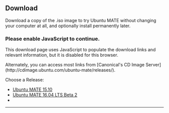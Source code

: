 <!--
.. title: Download Ubuntu MATE
.. slug: download
.. date: 2016-04-04 10:00:00 UTC
.. tags: Ubuntu,MATE,download
.. link:
.. description: Download Ubuntu MATE
.. type: text
.. author: Luke Horwell
-->

## Download
Download a copy of the .iso image to try Ubuntu MATE without changing your
computer at all, and optionally install permanently later.

<noscript>
  <div class="alert alert-danger">
    <h3>Please enable JavaScript to continue.</h3>
    <p>This download page uses JavaScript to populate the download links
    and relevant information, but it is disabled for this browser.</p>
    <p>Alternately, you can access most links from
    [Canonical's CD Image Server](http://cdimage.ubuntu.com/ubuntu-mate/releases/).</p>
  </div>
</noscript>

<div id="release-list">
  <p>Choose a Release:</p>
  <ul id="release" class="nav nav-pills" role="tablist">
    <li id="wily" role="presentation"><a href="#wily" aria-controls="home" role="tab" data-toggle="tab">Ubuntu MATE 15.10</a></li>
    <li id="xenial" role="presentation"><a href="#xenial" aria-controls="profile" role="tab" data-toggle="tab">Ubuntu MATE 16.04 LTS Beta 2</a></li>
    <li id="version-C" role="presentation"><a style="display:none" aria-controls="home" role="tab" data-toggle="tab">version-C-FRIENDLY-NAME</a></li>
  </ul>
  <hr>
</div>

<div id="arch-list" hidden>
  <p>Choose your architecture:</p>
  <ul id="arch" class="nav nav-pills" role="tablist">
    <li id="i386" role="presentation"><a href="#i386" role="tab" data-toggle="tab">32-bit PC/Mac</a></li>
    <li id="amd64" role="presentation"><a href="#amd64" role="tab" data-toggle="tab">64-bit PC/Mac</a></li>
    <li id="powerpc" role="presentation"><a href="#powerpc" role="tab" data-toggle="tab">PowerPC/Mac</a></li>
    <li id="armhf" role="presentation"><a href="#armhf" role="tab" data-toggle="tab">Raspberry Pi</a></li>
    <li id="arch-help-tab" role="presentation" style="display:none;"><a href="#arch-help" role="tab" data-toggle="tab"><span class="fa fa-question-circle"></span> Which one?</a></li>
  </ul>

  <div id="arch-help">
    <br>
    <div class="col-md-3">
      <div class="well">
        <h4>32-bit PC/Mac (i386)</h4>
        Ideal for computers with:
        <ul>
          <li>Less than 2 GB of RAM.</li>
          <li>Intel and AMD processors.</li>
          <li>Ageing PCs with low-RAM resources.</li>
          <li>Older Intel-based Apple Macintosh systems.</li>
        </ul>
        <a href=""></a>
      </div>
    </div>
    <div class="col-md-3">
      <div class="well">
        <h4>64-bit PC/Mac (amd64)</h4>
        Ideal for computers with:
        <ul>
          <li>More than 3 GB of RAM.</li>
          <li>64-bit capable Intel and AMD processors</li>
          <li>UEFI PCs booting in CSM mode.</li>
          <li>Modern Intel-based Apple Macs</li>
        </ul>
      </div>
    </div>
    <div class="col-md-3">
      <div class="well">
        <h4>PowerPC / Mac</h4>
        Designed for old generation PowerPC-based hardware, like:
        <ul>
          <li>Apple Macintosh G3, G4 and G5</li>
          <li>iBooks and PowerBooks</li>
          <li>IBM OpenPower 7xx Machines</li>
        </ul>
      </div>
    </div>
    <div class="col-md-3">
      <div class="well">
        <h4>Raspberry Pi (armhf)</h4>
        Works on models that have the aarch32 (ARMv7) architecture.
        <ul>
          <li>Raspberry Pi 2</li>
          <li>Raspberry Pi 3</li>
        </ul>
      </div>
    </div>
  </div>
  <hr>
</div>

<div id="download-links" class="row" hidden>

  <div id="release-notes" class="row">
    <div class="col-xs-3">
      <div class="text-center">
        <br>
        <img src="/favicon-144.png" alt="Ubuntu MATE">
      </div>
    </div>
    <div class="col-xs-9">
      <h3>Release Notes</h3>
      <p>See what's new and any other important information for this release.</p>
      <div id="LTS" class="alert alert-success LTS-CODENAMES">
        <p>
          <b>This release has Long Term Support (LTS)</b><br>
          Recommended if you desire a stable system. Support ends on <b>LTS_END_DATE</b>.
        </p>
      </div>
      <p><a class="rpi" href="/raspberry-pi/"><img src="/images/logos/raspberry-pi.png" width="16px" height="16px"> Learn More</a></p>
      <p><a class="rpi" href="/raspberry-pi-change-log/"><img src="/images/logos/raspberry-pi.png" width="16px" height="16px"> What's New?</a></p>
      <p><a class="wily" href="/blog/ubuntu-mate-wily-final-release/"><span class="fa fa-file"></span> Release Announcement</a></p>
      <p><a class="xenial" href="https://ubuntu-mate.org/blog/ubuntu-mate-xenial-beta2/"><span class="fa fa-file"></span> Release Announcement</a></p>
      <p><a class="version-C" href="version-C-RELEASE-URL"><span class="fa fa-file"></span> Release Announcement</a></p>
      <div id="wily-WARNING" hidden>
        <h3><b><span class="fa fa-warning"></span> wily-WARNING-HEADER</b></h3>
        <p>wily-WARNING-TEXT</p>
      </div>
      <div id="xenial-WARNING" hidden>
        <h3><b><span class="fa fa-warning"></span> xenial-WARNING-HEADER</b></h3>
        <p>xenial-WARNING-TEXT</p>
      </div>
      <div id="version-C-WARNING" hidden>
        <h3><b><span class="fa fa-warning"></span> version-C-WARNING-HEADER</b></h3>
        <p>version-C-WARNING-TEXT</p>
      </div>
    </div>
  </div>
  <hr>

  <div id="bittorrent" class="row">
    <div class="col-xs-3">
      <div class="text-center">
        <br>
        <img src="../assets/img/misc/torrent.png" alt="BitTorrent">
      </div>
    </div>
    <div class="col-xs-9">
      <h3>Via Torrent</h3>
      <p>If you can spare the bytes, a torrent is the recommended method to download Ubuntu MATE.</p>
      <p>
        <a class="wily-i386" href="http://cdimage.ubuntu.com/ubuntu-mate/releases/15.10/release/ubuntu-mate-15.10-desktop-i386.iso.torrent"><span class="fa fa-download"></span> ubuntu-mate-15.10-desktop-i386.iso.torrent</a>
        <a class="wily-amd64" href="http://cdimage.ubuntu.com/ubuntu-mate/releases/15.10/release/ubuntu-mate-15.10-desktop-amd64.iso.torrent"><span class="fa fa-download"></span> ubuntu-mate-15.10-desktop-amd64.iso.torrent</a>
        <a class="wily-powerpc" href="http://cdimage.ubuntu.com/ubuntu-mate/releases/15.10/release/ubuntu-mate-15.10-desktop-powerpc.iso.torrent"><span class="fa fa-download"></span> ubuntu-mate-15.10-desktop-powerpc.iso.torrent</a>
        <a class="wily-armhf" href="https://ubuntu-mate.org/raspberry-pi/ubuntu-mate-15.10.3-desktop-armhf-raspberry-pi-2.img.xz.torrent"><span class="fa fa-download"></span> ubuntu-mate-15.10.3-desktop-armhf-raspberry-pi-2.img.xz.torrent</a>
        <a class="xenial-i386" href="http://cdimage.ubuntu.com/ubuntu-mate/releases/16.04/beta-2/ubuntu-mate-16.04-beta2-desktop-i386.iso.torrent"><span class="fa fa-download"></span> ubuntu-mate-16.04-beta2-desktop-i386.iso.torrent</a>
        <a class="xenial-amd64" href="http://cdimage.ubuntu.com/ubuntu-mate/releases/16.04/beta-2/ubuntu-mate-16.04-beta2-desktop-amd64.iso.torrent"><span class="fa fa-download"></span> ubuntu-mate-16.04-beta2-desktop-amd64.iso.torrent</a>
        <a class="xenial-powerpc" href="http://cdimage.ubuntu.com/ubuntu-mate/releases/16.04/beta-2/ubuntu-mate-16.04-beta2-desktop-powerpc.iso.torrent"><span class="fa fa-download"></span> ubuntu-mate-16.04-beta2-desktop-powerpc.iso.torrent</a>
        <a class="xenial-armhf" href="https://ubuntu-mate.org/raspberry-pi/ubuntu-mate-16.04-beta2-desktop-armhf-raspberry-pi.img.xz.torrent"><span class="fa fa-download"></span> ubuntu-mate-16.04-beta2-desktop-armhf-raspberry-pi.img.xz.torrent</a>
        <a class="version-C-i386" href="version-C-TORRENT-URL-i386"><span class="fa fa-download"></span> version-C-TORRENT-NAME-i386</a>
        <a class="version-C-amd64" href="version-C-TORRENT-URL-amd64"><span class="fa fa-download"></span> version-C-TORRENT-NAME-amd64</a>
        <a class="version-C-powerpc" href="version-C-TORRENT-URL-powerpc"><span class="fa fa-download"></span> version-C-TORRENT-NAME-powerpc</a>
        <a class="version-C-armhf" href="version-C-TORRENT-URL-armhf"><span class="fa fa-download"></span> version-C-TORRENT-NAME-armhf</a>
      </p>
      <p>
        <a class="wily-i386" href="magnet:?xt=urn:btih:78eca987c4fa1941c84895740565a8d99ce85e92&dn=ubuntu-mate-15.10-desktop-i386.iso"><span class="fa fa-magnet"> Magnet Link</span></a>
        <a class="wily-amd64" href="magnet:?xt=urn:btih:cd45dbf7e17267362dab3adc76320038abc710b9&dn=ubuntu-mate-15.10-desktop-amd64.iso"><span class="fa fa-magnet"> Magnet Link</span></a>
        <a class="wily-powerpc" href="magnet:?xt=urn:btih:4dba4714d94f7818d9a5d7bca84a754ce11eb53e&dn=ubuntu-mate-15.10-desktop-powerpc.iso"><span class="fa fa-magnet"> Magnet Link</span></a>
        <a class="wily-armhf" href="404"><span class="fa fa-magnet"> Magnet Link</span></a>
        <a class="xenial-i386" href="magnet:?xt=urn:btih:0dcf40a0bb69496f0b5cc34f82b3dd5f050fbaa6&dn=ubuntu-mate-16.04-beta2-desktop-i386.iso"><span class="fa fa-magnet"> Magnet Link</span></a>
        <a class="xenial-amd64" href="magnet:?xt=urn:btih:9f37c7735948a466cbe14470d41cb8ddc6b304e6&dn=ubuntu-mate-16.04-beta2-desktop-amd64.iso"><span class="fa fa-magnet"> Magnet Link</span></a>
        <a class="xenial-powerpc" href="magnet:?xt=urn:btih:8780b3cbda2ebfa80fe099672aaaea83944bf46e&dn=ubuntu-mate-16.04-beta2-desktop-powerpc.iso"><span class="fa fa-magnet"> Magnet Link</span></a>
        <a class="xenial-armhf" href="404"><span class="fa fa-magnet"> Magnet Link</span></a>
        <a class="version-C-i386" href="version-C-MAGNET-URI-i386"><span class="fa fa-magnet"> Magnet Link</span></a>
        <a class="version-C-amd64" href="version-C-MAGNET-URI-amd64"><span class="fa fa-magnet"> Magnet Link</span></a>
        <a class="version-C-powerpc" href="version-C-MAGNET-URI-powerpc"><span class="fa fa-magnet"> Magnet Link</span></a>
        <a class="version-C-armhf" href="version-C-MAGNET-URI-armhf"><span class="fa fa-magnet"> Magnet Link</span></a>
      </p>
    </div>
  </div>
  <hr>

  <div id="direct-download" class="row">
    <div class="col-xs-3">
      <div class="text-center">
        <br>
        <img src="../assets/img/misc/iso-dvd-cd-disc.png" alt="Direct Download">
      </div>
    </div>
    <div class="col-xs-9">
      <h3>Via Direct Download</h3>
      <p>If preferred, you can also download the images over HTTP.</p>
      <p>
        <a class="wily-i386" href="http://cdimage.ubuntu.com/ubuntu-mate/releases/15.10/release/ubuntu-mate-15.10-desktop-i386.iso"><span class="fa fa-download"></span> ubuntu-mate-15.10-desktop-i386.iso</a>
        <a class="xenial-i386" href="http://cdimage.ubuntu.com/ubuntu-mate/releases/16.04/beta-2/ubuntu-mate-16.04-beta2-desktop-i386.iso"><span class="fa fa-download"></span> ubuntu-mate-16.04-beta2-desktop-i386.iso</a>
        <a class="version-C-i386" href="version-C-DIRECT-URL-i386"><span class="fa fa-download"></span> version-C-DIRECT-NAME-i386</a>

        <a class="wily-amd64" href="http://cdimage.ubuntu.com/ubuntu-mate/releases/15.10/release/ubuntu-mate-15.10-desktop-amd64.iso"><span class="fa fa-download"></span> ubuntu-mate-15.10-desktop-amd64.iso</a>
        <a class="xenial-amd64" href="http://cdimage.ubuntu.com/ubuntu-mate/releases/16.04/beta-2/ubuntu-mate-16.04-beta2-desktop-amd64.iso"><span class="fa fa-download"></span> ubuntu-mate-16.04-beta2-desktop-amd64.iso</a>
        <a class="version-C-amd64" href="version-C-DIRECT-URL-amd64"><span class="fa fa-download"></span> version-C-DIRECT-NAME-amd64</a>

        <a class="wily-powerpc" href="http://cdimage.ubuntu.com/ubuntu-mate/releases/15.10/release/ubuntu-mate-15.10-desktop-powerpc.iso"><span class="fa fa-download"></span> ubuntu-mate-15.10-desktop-powerpc.iso</a>
        <a class="xenial-powerpc" href="http://cdimage.ubuntu.com/ubuntu-mate/releases/16.04/beta-2/ubuntu-mate-16.04-beta2-desktop-powerpc.iso"><span class="fa fa-download"></span> ubuntu-mate-16.04-beta2-desktop-powerpc.iso</a>
        <a class="version-C-powerpc" href="version-C-DIRECT-URL-powerpc"><span class="fa fa-download"></span> version-C-DIRECT-NAME-powerpc</a>

        <img class="rpi" src="../images/flags/European-Union-Flag-16.png" width="16px" height="16px"/>
        <a class="wily-armhf" href="https://ubuntu-mate.r.worldssl.net/raspberry-pi/ubuntu-mate-15.10.3-desktop-armhf-raspberry-pi-2.img.xz"> <b>European CDN</b> - ubuntu-mate-15.10.3-desktop-armhf-raspberry-pi-2.img.xz</a>
        <a class="xenial-armhf" href="https://ubuntu-mate.r.worldssl.net/raspberry-pi/ubuntu-mate-16.04-beta2-desktop-armhf-raspberry-pi.img.xz"> <b>European CDN</b> - ubuntu-mate-16.04-beta2-desktop-armhf-raspberry-pi.img.xz</a>
        <a class="version-C-armhf" href="version-C-DIRECT-URL-armhf-eu"> version-C-DIRECT-NAME-armhf-eu</a>
        <br class="rpi">

        <img class="rpi" src="../images/flags/Canada-Flag-16.png" width="16px" height="16px"/>
        <a class="wily-armhf" href="http://can.ubuntu-mate.net/raspberry-pi/ubuntu-mate-15.10.3-desktop-armhf-raspberry-pi-2.img.xz"> <b>Canadian mirror</b> - ubuntu-mate-15.10.3-desktop-armhf-raspberry-pi-2.img.xz</a>
        <a class="xenial-armhf" href="http://can.ubuntu-mate.net/raspberry-pi/ubuntu-mate-16.04-beta2-desktop-armhf-raspberry-pi.img.xz"> <b>Canadian mirror</b> - ubuntu-mate-16.04-beta2-desktop-armhf-raspberry-pi.img.xz</a>
        <a class="version-C-armhf" href="version-C-DIRECT-URL-armhf-ca"> version-C-DIRECT-NAME-armhf-ca</a>
        <br class="rpi">

        <img class="rpi" src="../images/flags/France-Flag-16.png" width="16px" height="16px"/>
        <a class="wily-armhf" href="http://fra.ubuntu-mate.net/raspberry-pi/ubuntu-mate-15.10.3-desktop-armhf-raspberry-pi-2.img.xz"> <b>French mirror</b> - ubuntu-mate-15.10.3-desktop-armhf-raspberry-pi-2.img.xz</a>
        <a class="xenial-armhf" href="http://fra.ubuntu-mate.net/raspberry-pi/ubuntu-mate-16.04-beta2-desktop-armhf-raspberry-pi.img.xz"> <b>French mirror</b> - ubuntu-mate-16.04-beta2-desktop-armhf-raspberry-pi.img.xz</a>
        <a class="version-C-armhf" href="version-C-DIRECT-URL-armhf-fr"> version-C-DIRECT-NAME-armhf-fr</a>
      </p>
      <p>
        <b>SHA256 Checksum:</b>
        <code class="wily-i386">6a5f118dff0539779693a9d0560a503e3e90a7352099a86bf84afcca3c342f95</code>
        <code class="wily-amd64">caf12e840f33eae535332b98d4491ce3f36e2c32cb4196a2e08209f39d626dec</code>
        <code class="wily-powerpc">56fa37086e950a3055e638fdef2fb58de78b45c917bc7adb7e577c602e324463</code>
        <code class="wily-armhf">49ac8dfb73c203fe698a1a3c139b5cbec023c0d567253998e942d1fa236bbb94</code>
        <code class="xenial-i386">8bce1ac40b5d9482b629302234f52ec6e43e2dbc42b1dfa9c6c5f7e23836a8ef</code>
        <code class="xenial-amd64">cd5bd41953d2545efc62ffe52d764070a6d390e4826e60fbe30a8a7e92d52c01</code>
        <code class="xenial-powerpc">958f4dd0b67c87e736747f45188517f20872856487d4e32bcd164e982476df1e</code>
        <code class="xenial-armhf">b803095818c24cd2d81c59f31e27e83d58147dec6ac5169a590f39e3c664855d</code>
        <code class="version-C-i386">version-C-SHA256-i386</code>
        <code class="version-C-amd64">version-C-SHA256-amd64</code>
        <code class="version-C-powerpc">version-C-SHA256-powerpc</code>
        <code class="version-C-armhf">version-C-SHA256-armhf</code>
      </p>
      <p>
        <b>Download Size:</b>
        <span class="wily-i386">1.2 GB</span>
        <span class="wily-amd64">1.2 GB</span>
        <span class="wily-powerpc">1.2 GB</span>
        <span class="wily-armhf">994 MB</span>
        <span class="xenial-i386">1.7 GB</span>
        <span class="xenial-amd64">1.7 GB</span>
        <span class="xenial-powerpc">1.7 GB</span>
        <span class="xenial-armhf">1.1 GB</span>
        <span class="version-C-i386">version-C-SIZE-i386</span>
        <span class="version-C-amd64">version-C-SIZE-amd64</span>
        <span class="version-C-powerpc">version-C-SIZE-powerpc</span>
        <span class="version-C-armhf">version-C-SIZE-armhf</span>
      </p>
      <p><a href="../how-to-verify-downloads"><span class="fa fa-question-circle"></span> How to verify downloads</a></p>

      <div class="rpi">
        <span class="fa fa-heart"></span>
        Many thanks to First Colo for contributing the hosting and bandwidth for the Ubuntu MATE downloads
        for the Raspberry Pi images.
      </div>
    </div>
  </div>
  <hr>

  <div id="download-tips" class="row">
    <div class="col-xs-3">
      <div class="text-center">
        <br>
        <img src="../assets/img/misc/download-tips.png" alt="Download Tip">
      </div>
    </div>
    <div class="col-xs-9">
      <h3>Download Tip</h3>
      <p>
        If everyone who downloaded Ubuntu MATE donated $2.50 it would fund the full-time development
        of Ubuntu MATE and MATE Desktop. Please give us a tip and help both projects flourish!
      </p>

      <div class="row">
        <div class="wily-i386 col-xs-3"><form name="single" class="form-horizontal" action="https://www.paypal.com/cgi-bin/webscr" method="post">
<fieldset><button type="submit" class="btn btn-primary">Tip us <b>$2.50</b></button></fieldset>
<input type="hidden" name="cmd" value="_xclick">  <input type="hidden" name="business" value="6282B4CZGVCB6">  <input type="hidden" name="item_name" value="Ubuntu MATE 15.10 for 32-bit machines Download Tip">  <input type="hidden" name="no_shipping" value="1">  <input type="hidden" name="no_note" value="1">  <input type="hidden" name="charset" value="UTF-8">  <input type="hidden" name="amount" value="2.50">  <input type="hidden" name="currency_code" value="USD">  <input type="hidden" name="src" value="1"><input type="hidden" name="sra" value="1">   <input type="hidden" name="return" value="https://ubuntu-mate.org/donation-completed/">   <input type="hidden" name="cancel_return" value="https://ubuntu-mate.org/donation-cancelled/">
</form></div>
<div class="wily-i386 col-xs-3"><form name="single" class="form-horizontal" action="https://www.paypal.com/cgi-bin/webscr" method="post">
<fieldset><button type="submit" class="btn btn-primary">Tip us <b>$5</b></button></fieldset>
<input type="hidden" name="cmd" value="_xclick">  <input type="hidden" name="business" value="6282B4CZGVCB6">  <input type="hidden" name="item_name" value="Ubuntu MATE 15.10 for 32-bit machines Download Tip">  <input type="hidden" name="no_shipping" value="1">  <input type="hidden" name="no_note" value="1">  <input type="hidden" name="charset" value="UTF-8">  <input type="hidden" name="amount" value="5">  <input type="hidden" name="currency_code" value="USD">  <input type="hidden" name="src" value="1"><input type="hidden" name="sra" value="1">   <input type="hidden" name="return" value="https://ubuntu-mate.org/donation-completed/">   <input type="hidden" name="cancel_return" value="https://ubuntu-mate.org/donation-cancelled/">
</form></div>
<div class="wily-i386 col-xs-3"><form name="single" class="form-horizontal" action="https://www.paypal.com/cgi-bin/webscr" method="post">
<fieldset><button type="submit" class="btn btn-primary">Tip us <b>$10</b></button></fieldset>
<input type="hidden" name="cmd" value="_xclick">  <input type="hidden" name="business" value="6282B4CZGVCB6">  <input type="hidden" name="item_name" value="Ubuntu MATE 15.10 for 32-bit machines Download Tip">  <input type="hidden" name="no_shipping" value="1">  <input type="hidden" name="no_note" value="1">  <input type="hidden" name="charset" value="UTF-8">  <input type="hidden" name="amount" value="10">  <input type="hidden" name="currency_code" value="USD">  <input type="hidden" name="src" value="1"><input type="hidden" name="sra" value="1">   <input type="hidden" name="return" value="https://ubuntu-mate.org/donation-completed/">   <input type="hidden" name="cancel_return" value="https://ubuntu-mate.org/donation-cancelled/">
</form></div>
<div class="wily-i386 col-xs-3"><form name="single" class="form-horizontal" action="https://www.paypal.com/cgi-bin/webscr" method="post">
<fieldset><button type="submit" class="btn btn-primary">Tip us <b>$20</b></button></fieldset>
<input type="hidden" name="cmd" value="_xclick">  <input type="hidden" name="business" value="6282B4CZGVCB6">  <input type="hidden" name="item_name" value="Ubuntu MATE 15.10 for 32-bit machines Download Tip">  <input type="hidden" name="no_shipping" value="1">  <input type="hidden" name="no_note" value="1">  <input type="hidden" name="charset" value="UTF-8">  <input type="hidden" name="amount" value="20">  <input type="hidden" name="currency_code" value="USD">  <input type="hidden" name="src" value="1"><input type="hidden" name="sra" value="1">   <input type="hidden" name="return" value="https://ubuntu-mate.org/donation-completed/">   <input type="hidden" name="cancel_return" value="https://ubuntu-mate.org/donation-cancelled/">
</form></div>
<div class="wily-amd64 col-xs-3"><form name="single" class="form-horizontal" action="https://www.paypal.com/cgi-bin/webscr" method="post">
<fieldset><button type="submit" class="btn btn-primary">Tip us <b>$2.50</b></button></fieldset>
<input type="hidden" name="cmd" value="_xclick">  <input type="hidden" name="business" value="6282B4CZGVCB6">  <input type="hidden" name="item_name" value="Ubuntu MATE 15.10 for 64-bit machines Download Tip">  <input type="hidden" name="no_shipping" value="1">  <input type="hidden" name="no_note" value="1">  <input type="hidden" name="charset" value="UTF-8">  <input type="hidden" name="amount" value="2.50">  <input type="hidden" name="currency_code" value="USD">  <input type="hidden" name="src" value="1"><input type="hidden" name="sra" value="1">   <input type="hidden" name="return" value="https://ubuntu-mate.org/donation-completed/">   <input type="hidden" name="cancel_return" value="https://ubuntu-mate.org/donation-cancelled/">
</form></div>
<div class="wily-amd64 col-xs-3"><form name="single" class="form-horizontal" action="https://www.paypal.com/cgi-bin/webscr" method="post">
<fieldset><button type="submit" class="btn btn-primary">Tip us <b>$5</b></button></fieldset>
<input type="hidden" name="cmd" value="_xclick">  <input type="hidden" name="business" value="6282B4CZGVCB6">  <input type="hidden" name="item_name" value="Ubuntu MATE 15.10 for 64-bit machines Download Tip">  <input type="hidden" name="no_shipping" value="1">  <input type="hidden" name="no_note" value="1">  <input type="hidden" name="charset" value="UTF-8">  <input type="hidden" name="amount" value="5">  <input type="hidden" name="currency_code" value="USD">  <input type="hidden" name="src" value="1"><input type="hidden" name="sra" value="1">   <input type="hidden" name="return" value="https://ubuntu-mate.org/donation-completed/">   <input type="hidden" name="cancel_return" value="https://ubuntu-mate.org/donation-cancelled/">
</form></div>
<div class="wily-amd64 col-xs-3"><form name="single" class="form-horizontal" action="https://www.paypal.com/cgi-bin/webscr" method="post">
<fieldset><button type="submit" class="btn btn-primary">Tip us <b>$10</b></button></fieldset>
<input type="hidden" name="cmd" value="_xclick">  <input type="hidden" name="business" value="6282B4CZGVCB6">  <input type="hidden" name="item_name" value="Ubuntu MATE 15.10 for 64-bit machines Download Tip">  <input type="hidden" name="no_shipping" value="1">  <input type="hidden" name="no_note" value="1">  <input type="hidden" name="charset" value="UTF-8">  <input type="hidden" name="amount" value="10">  <input type="hidden" name="currency_code" value="USD">  <input type="hidden" name="src" value="1"><input type="hidden" name="sra" value="1">   <input type="hidden" name="return" value="https://ubuntu-mate.org/donation-completed/">   <input type="hidden" name="cancel_return" value="https://ubuntu-mate.org/donation-cancelled/">
</form></div>
<div class="wily-amd64 col-xs-3"><form name="single" class="form-horizontal" action="https://www.paypal.com/cgi-bin/webscr" method="post">
<fieldset><button type="submit" class="btn btn-primary">Tip us <b>$20</b></button></fieldset>
<input type="hidden" name="cmd" value="_xclick">  <input type="hidden" name="business" value="6282B4CZGVCB6">  <input type="hidden" name="item_name" value="Ubuntu MATE 15.10 for 64-bit machines Download Tip">  <input type="hidden" name="no_shipping" value="1">  <input type="hidden" name="no_note" value="1">  <input type="hidden" name="charset" value="UTF-8">  <input type="hidden" name="amount" value="20">  <input type="hidden" name="currency_code" value="USD">  <input type="hidden" name="src" value="1"><input type="hidden" name="sra" value="1">   <input type="hidden" name="return" value="https://ubuntu-mate.org/donation-completed/">   <input type="hidden" name="cancel_return" value="https://ubuntu-mate.org/donation-cancelled/">
</form></div>
<div class="wily-powerpc col-xs-3"><form name="single" class="form-horizontal" action="https://www.paypal.com/cgi-bin/webscr" method="post">
<fieldset><button type="submit" class="btn btn-primary">Tip us <b>$2.50</b></button></fieldset>
<input type="hidden" name="cmd" value="_xclick">  <input type="hidden" name="business" value="6282B4CZGVCB6">  <input type="hidden" name="item_name" value="Ubuntu MATE 15.10 for PowerPC Download Tip">  <input type="hidden" name="no_shipping" value="1">  <input type="hidden" name="no_note" value="1">  <input type="hidden" name="charset" value="UTF-8">  <input type="hidden" name="amount" value="2.50">  <input type="hidden" name="currency_code" value="USD">  <input type="hidden" name="src" value="1"><input type="hidden" name="sra" value="1">   <input type="hidden" name="return" value="https://ubuntu-mate.org/donation-completed/">   <input type="hidden" name="cancel_return" value="https://ubuntu-mate.org/donation-cancelled/">
</form></div>
<div class="wily-powerpc col-xs-3"><form name="single" class="form-horizontal" action="https://www.paypal.com/cgi-bin/webscr" method="post">
<fieldset><button type="submit" class="btn btn-primary">Tip us <b>$5</b></button></fieldset>
<input type="hidden" name="cmd" value="_xclick">  <input type="hidden" name="business" value="6282B4CZGVCB6">  <input type="hidden" name="item_name" value="Ubuntu MATE 15.10 for PowerPC Download Tip">  <input type="hidden" name="no_shipping" value="1">  <input type="hidden" name="no_note" value="1">  <input type="hidden" name="charset" value="UTF-8">  <input type="hidden" name="amount" value="5">  <input type="hidden" name="currency_code" value="USD">  <input type="hidden" name="src" value="1"><input type="hidden" name="sra" value="1">   <input type="hidden" name="return" value="https://ubuntu-mate.org/donation-completed/">   <input type="hidden" name="cancel_return" value="https://ubuntu-mate.org/donation-cancelled/">
</form></div>
<div class="wily-powerpc col-xs-3"><form name="single" class="form-horizontal" action="https://www.paypal.com/cgi-bin/webscr" method="post">
<fieldset><button type="submit" class="btn btn-primary">Tip us <b>$10</b></button></fieldset>
<input type="hidden" name="cmd" value="_xclick">  <input type="hidden" name="business" value="6282B4CZGVCB6">  <input type="hidden" name="item_name" value="Ubuntu MATE 15.10 for PowerPC Download Tip">  <input type="hidden" name="no_shipping" value="1">  <input type="hidden" name="no_note" value="1">  <input type="hidden" name="charset" value="UTF-8">  <input type="hidden" name="amount" value="10">  <input type="hidden" name="currency_code" value="USD">  <input type="hidden" name="src" value="1"><input type="hidden" name="sra" value="1">   <input type="hidden" name="return" value="https://ubuntu-mate.org/donation-completed/">   <input type="hidden" name="cancel_return" value="https://ubuntu-mate.org/donation-cancelled/">
</form></div>
<div class="wily-powerpc col-xs-3"><form name="single" class="form-horizontal" action="https://www.paypal.com/cgi-bin/webscr" method="post">
<fieldset><button type="submit" class="btn btn-primary">Tip us <b>$20</b></button></fieldset>
<input type="hidden" name="cmd" value="_xclick">  <input type="hidden" name="business" value="6282B4CZGVCB6">  <input type="hidden" name="item_name" value="Ubuntu MATE 15.10 for PowerPC Download Tip">  <input type="hidden" name="no_shipping" value="1">  <input type="hidden" name="no_note" value="1">  <input type="hidden" name="charset" value="UTF-8">  <input type="hidden" name="amount" value="20">  <input type="hidden" name="currency_code" value="USD">  <input type="hidden" name="src" value="1"><input type="hidden" name="sra" value="1">   <input type="hidden" name="return" value="https://ubuntu-mate.org/donation-completed/">   <input type="hidden" name="cancel_return" value="https://ubuntu-mate.org/donation-cancelled/">
</form></div>
<div class="wily-armhf col-xs-3"><form name="single" class="form-horizontal" action="https://www.paypal.com/cgi-bin/webscr" method="post">
<fieldset><button type="submit" class="btn btn-primary">Tip us <b>$2.50</b></button></fieldset>
<input type="hidden" name="cmd" value="_xclick">  <input type="hidden" name="business" value="6282B4CZGVCB6">  <input type="hidden" name="item_name" value="Ubuntu MATE 15.10 for Raspberry Pi 2 and 3 Download Tip">  <input type="hidden" name="no_shipping" value="1">  <input type="hidden" name="no_note" value="1">  <input type="hidden" name="charset" value="UTF-8">  <input type="hidden" name="amount" value="2.50">  <input type="hidden" name="currency_code" value="USD">  <input type="hidden" name="src" value="1"><input type="hidden" name="sra" value="1">   <input type="hidden" name="return" value="https://ubuntu-mate.org/donation-completed/">   <input type="hidden" name="cancel_return" value="https://ubuntu-mate.org/donation-cancelled/">
</form></div>
<div class="wily-armhf col-xs-3"><form name="single" class="form-horizontal" action="https://www.paypal.com/cgi-bin/webscr" method="post">
<fieldset><button type="submit" class="btn btn-primary">Tip us <b>$5</b></button></fieldset>
<input type="hidden" name="cmd" value="_xclick">  <input type="hidden" name="business" value="6282B4CZGVCB6">  <input type="hidden" name="item_name" value="Ubuntu MATE 15.10 for Raspberry Pi 2 and 3 Download Tip">  <input type="hidden" name="no_shipping" value="1">  <input type="hidden" name="no_note" value="1">  <input type="hidden" name="charset" value="UTF-8">  <input type="hidden" name="amount" value="5">  <input type="hidden" name="currency_code" value="USD">  <input type="hidden" name="src" value="1"><input type="hidden" name="sra" value="1">   <input type="hidden" name="return" value="https://ubuntu-mate.org/donation-completed/">   <input type="hidden" name="cancel_return" value="https://ubuntu-mate.org/donation-cancelled/">
</form></div>
<div class="wily-armhf col-xs-3"><form name="single" class="form-horizontal" action="https://www.paypal.com/cgi-bin/webscr" method="post">
<fieldset><button type="submit" class="btn btn-primary">Tip us <b>$10</b></button></fieldset>
<input type="hidden" name="cmd" value="_xclick">  <input type="hidden" name="business" value="6282B4CZGVCB6">  <input type="hidden" name="item_name" value="Ubuntu MATE 15.10 for Raspberry Pi 2 and 3 Download Tip">  <input type="hidden" name="no_shipping" value="1">  <input type="hidden" name="no_note" value="1">  <input type="hidden" name="charset" value="UTF-8">  <input type="hidden" name="amount" value="10">  <input type="hidden" name="currency_code" value="USD">  <input type="hidden" name="src" value="1"><input type="hidden" name="sra" value="1">   <input type="hidden" name="return" value="https://ubuntu-mate.org/donation-completed/">   <input type="hidden" name="cancel_return" value="https://ubuntu-mate.org/donation-cancelled/">
</form></div>
<div class="wily-armhf col-xs-3"><form name="single" class="form-horizontal" action="https://www.paypal.com/cgi-bin/webscr" method="post">
<fieldset><button type="submit" class="btn btn-primary">Tip us <b>$20</b></button></fieldset>
<input type="hidden" name="cmd" value="_xclick">  <input type="hidden" name="business" value="6282B4CZGVCB6">  <input type="hidden" name="item_name" value="Ubuntu MATE 15.10 for Raspberry Pi 2 and 3 Download Tip">  <input type="hidden" name="no_shipping" value="1">  <input type="hidden" name="no_note" value="1">  <input type="hidden" name="charset" value="UTF-8">  <input type="hidden" name="amount" value="20">  <input type="hidden" name="currency_code" value="USD">  <input type="hidden" name="src" value="1"><input type="hidden" name="sra" value="1">   <input type="hidden" name="return" value="https://ubuntu-mate.org/donation-completed/">   <input type="hidden" name="cancel_return" value="https://ubuntu-mate.org/donation-cancelled/">
</form></div>
<div class="xenial-i386 col-xs-3"><form name="single" class="form-horizontal" action="https://www.paypal.com/cgi-bin/webscr" method="post">
<fieldset><button type="submit" class="btn btn-primary">Tip us <b>$2.50</b></button></fieldset>
<input type="hidden" name="cmd" value="_xclick">  <input type="hidden" name="business" value="6282B4CZGVCB6">  <input type="hidden" name="item_name" value="Ubuntu MATE 16.04 for 32-bit machines Download Tip">  <input type="hidden" name="no_shipping" value="1">  <input type="hidden" name="no_note" value="1">  <input type="hidden" name="charset" value="UTF-8">  <input type="hidden" name="amount" value="2.50">  <input type="hidden" name="currency_code" value="USD">  <input type="hidden" name="src" value="1"><input type="hidden" name="sra" value="1">   <input type="hidden" name="return" value="https://ubuntu-mate.org/donation-completed/">   <input type="hidden" name="cancel_return" value="https://ubuntu-mate.org/donation-cancelled/">
</form></div>
<div class="xenial-i386 col-xs-3"><form name="single" class="form-horizontal" action="https://www.paypal.com/cgi-bin/webscr" method="post">
<fieldset><button type="submit" class="btn btn-primary">Tip us <b>$5</b></button></fieldset>
<input type="hidden" name="cmd" value="_xclick">  <input type="hidden" name="business" value="6282B4CZGVCB6">  <input type="hidden" name="item_name" value="Ubuntu MATE 16.04 for 32-bit machines Download Tip">  <input type="hidden" name="no_shipping" value="1">  <input type="hidden" name="no_note" value="1">  <input type="hidden" name="charset" value="UTF-8">  <input type="hidden" name="amount" value="5">  <input type="hidden" name="currency_code" value="USD">  <input type="hidden" name="src" value="1"><input type="hidden" name="sra" value="1">   <input type="hidden" name="return" value="https://ubuntu-mate.org/donation-completed/">   <input type="hidden" name="cancel_return" value="https://ubuntu-mate.org/donation-cancelled/">
</form></div>
<div class="xenial-i386 col-xs-3"><form name="single" class="form-horizontal" action="https://www.paypal.com/cgi-bin/webscr" method="post">
<fieldset><button type="submit" class="btn btn-primary">Tip us <b>$10</b></button></fieldset>
<input type="hidden" name="cmd" value="_xclick">  <input type="hidden" name="business" value="6282B4CZGVCB6">  <input type="hidden" name="item_name" value="Ubuntu MATE 16.04 for 32-bit machines Download Tip">  <input type="hidden" name="no_shipping" value="1">  <input type="hidden" name="no_note" value="1">  <input type="hidden" name="charset" value="UTF-8">  <input type="hidden" name="amount" value="10">  <input type="hidden" name="currency_code" value="USD">  <input type="hidden" name="src" value="1"><input type="hidden" name="sra" value="1">   <input type="hidden" name="return" value="https://ubuntu-mate.org/donation-completed/">   <input type="hidden" name="cancel_return" value="https://ubuntu-mate.org/donation-cancelled/">
</form></div>
<div class="xenial-i386 col-xs-3"><form name="single" class="form-horizontal" action="https://www.paypal.com/cgi-bin/webscr" method="post">
<fieldset><button type="submit" class="btn btn-primary">Tip us <b>$20</b></button></fieldset>
<input type="hidden" name="cmd" value="_xclick">  <input type="hidden" name="business" value="6282B4CZGVCB6">  <input type="hidden" name="item_name" value="Ubuntu MATE 16.04 for 32-bit machines Download Tip">  <input type="hidden" name="no_shipping" value="1">  <input type="hidden" name="no_note" value="1">  <input type="hidden" name="charset" value="UTF-8">  <input type="hidden" name="amount" value="20">  <input type="hidden" name="currency_code" value="USD">  <input type="hidden" name="src" value="1"><input type="hidden" name="sra" value="1">   <input type="hidden" name="return" value="https://ubuntu-mate.org/donation-completed/">   <input type="hidden" name="cancel_return" value="https://ubuntu-mate.org/donation-cancelled/">
</form></div>
<div class="xenial-amd64 col-xs-3"><form name="single" class="form-horizontal" action="https://www.paypal.com/cgi-bin/webscr" method="post">
<fieldset><button type="submit" class="btn btn-primary">Tip us <b>$2.50</b></button></fieldset>
<input type="hidden" name="cmd" value="_xclick">  <input type="hidden" name="business" value="6282B4CZGVCB6">  <input type="hidden" name="item_name" value="Ubuntu MATE 16.04 for 64-bit machines Download Tip">  <input type="hidden" name="no_shipping" value="1">  <input type="hidden" name="no_note" value="1">  <input type="hidden" name="charset" value="UTF-8">  <input type="hidden" name="amount" value="2.50">  <input type="hidden" name="currency_code" value="USD">  <input type="hidden" name="src" value="1"><input type="hidden" name="sra" value="1">   <input type="hidden" name="return" value="https://ubuntu-mate.org/donation-completed/">   <input type="hidden" name="cancel_return" value="https://ubuntu-mate.org/donation-cancelled/">
</form></div>
<div class="xenial-amd64 col-xs-3"><form name="single" class="form-horizontal" action="https://www.paypal.com/cgi-bin/webscr" method="post">
<fieldset><button type="submit" class="btn btn-primary">Tip us <b>$5</b></button></fieldset>
<input type="hidden" name="cmd" value="_xclick">  <input type="hidden" name="business" value="6282B4CZGVCB6">  <input type="hidden" name="item_name" value="Ubuntu MATE 16.04 for 64-bit machines Download Tip">  <input type="hidden" name="no_shipping" value="1">  <input type="hidden" name="no_note" value="1">  <input type="hidden" name="charset" value="UTF-8">  <input type="hidden" name="amount" value="5">  <input type="hidden" name="currency_code" value="USD">  <input type="hidden" name="src" value="1"><input type="hidden" name="sra" value="1">   <input type="hidden" name="return" value="https://ubuntu-mate.org/donation-completed/">   <input type="hidden" name="cancel_return" value="https://ubuntu-mate.org/donation-cancelled/">
</form></div>
<div class="xenial-amd64 col-xs-3"><form name="single" class="form-horizontal" action="https://www.paypal.com/cgi-bin/webscr" method="post">
<fieldset><button type="submit" class="btn btn-primary">Tip us <b>$10</b></button></fieldset>
<input type="hidden" name="cmd" value="_xclick">  <input type="hidden" name="business" value="6282B4CZGVCB6">  <input type="hidden" name="item_name" value="Ubuntu MATE 16.04 for 64-bit machines Download Tip">  <input type="hidden" name="no_shipping" value="1">  <input type="hidden" name="no_note" value="1">  <input type="hidden" name="charset" value="UTF-8">  <input type="hidden" name="amount" value="10">  <input type="hidden" name="currency_code" value="USD">  <input type="hidden" name="src" value="1"><input type="hidden" name="sra" value="1">   <input type="hidden" name="return" value="https://ubuntu-mate.org/donation-completed/">   <input type="hidden" name="cancel_return" value="https://ubuntu-mate.org/donation-cancelled/">
</form></div>
<div class="xenial-amd64 col-xs-3"><form name="single" class="form-horizontal" action="https://www.paypal.com/cgi-bin/webscr" method="post">
<fieldset><button type="submit" class="btn btn-primary">Tip us <b>$20</b></button></fieldset>
<input type="hidden" name="cmd" value="_xclick">  <input type="hidden" name="business" value="6282B4CZGVCB6">  <input type="hidden" name="item_name" value="Ubuntu MATE 16.04 for 64-bit machines Download Tip">  <input type="hidden" name="no_shipping" value="1">  <input type="hidden" name="no_note" value="1">  <input type="hidden" name="charset" value="UTF-8">  <input type="hidden" name="amount" value="20">  <input type="hidden" name="currency_code" value="USD">  <input type="hidden" name="src" value="1"><input type="hidden" name="sra" value="1">   <input type="hidden" name="return" value="https://ubuntu-mate.org/donation-completed/">   <input type="hidden" name="cancel_return" value="https://ubuntu-mate.org/donation-cancelled/">
</form></div>
<div class="xenial-powerpc col-xs-3"><form name="single" class="form-horizontal" action="https://www.paypal.com/cgi-bin/webscr" method="post">
<fieldset><button type="submit" class="btn btn-primary">Tip us <b>$2.50</b></button></fieldset>
<input type="hidden" name="cmd" value="_xclick">  <input type="hidden" name="business" value="6282B4CZGVCB6">  <input type="hidden" name="item_name" value="Ubuntu MATE 16.04 for PowerPC Download Tip">  <input type="hidden" name="no_shipping" value="1">  <input type="hidden" name="no_note" value="1">  <input type="hidden" name="charset" value="UTF-8">  <input type="hidden" name="amount" value="2.50">  <input type="hidden" name="currency_code" value="USD">  <input type="hidden" name="src" value="1"><input type="hidden" name="sra" value="1">   <input type="hidden" name="return" value="https://ubuntu-mate.org/donation-completed/">   <input type="hidden" name="cancel_return" value="https://ubuntu-mate.org/donation-cancelled/">
</form></div>
<div class="xenial-powerpc col-xs-3"><form name="single" class="form-horizontal" action="https://www.paypal.com/cgi-bin/webscr" method="post">
<fieldset><button type="submit" class="btn btn-primary">Tip us <b>$5</b></button></fieldset>
<input type="hidden" name="cmd" value="_xclick">  <input type="hidden" name="business" value="6282B4CZGVCB6">  <input type="hidden" name="item_name" value="Ubuntu MATE 16.04 for PowerPC Download Tip">  <input type="hidden" name="no_shipping" value="1">  <input type="hidden" name="no_note" value="1">  <input type="hidden" name="charset" value="UTF-8">  <input type="hidden" name="amount" value="5">  <input type="hidden" name="currency_code" value="USD">  <input type="hidden" name="src" value="1"><input type="hidden" name="sra" value="1">   <input type="hidden" name="return" value="https://ubuntu-mate.org/donation-completed/">   <input type="hidden" name="cancel_return" value="https://ubuntu-mate.org/donation-cancelled/">
</form></div>
<div class="xenial-powerpc col-xs-3"><form name="single" class="form-horizontal" action="https://www.paypal.com/cgi-bin/webscr" method="post">
<fieldset><button type="submit" class="btn btn-primary">Tip us <b>$10</b></button></fieldset>
<input type="hidden" name="cmd" value="_xclick">  <input type="hidden" name="business" value="6282B4CZGVCB6">  <input type="hidden" name="item_name" value="Ubuntu MATE 16.04 for PowerPC Download Tip">  <input type="hidden" name="no_shipping" value="1">  <input type="hidden" name="no_note" value="1">  <input type="hidden" name="charset" value="UTF-8">  <input type="hidden" name="amount" value="10">  <input type="hidden" name="currency_code" value="USD">  <input type="hidden" name="src" value="1"><input type="hidden" name="sra" value="1">   <input type="hidden" name="return" value="https://ubuntu-mate.org/donation-completed/">   <input type="hidden" name="cancel_return" value="https://ubuntu-mate.org/donation-cancelled/">
</form></div>
<div class="xenial-powerpc col-xs-3"><form name="single" class="form-horizontal" action="https://www.paypal.com/cgi-bin/webscr" method="post">
<fieldset><button type="submit" class="btn btn-primary">Tip us <b>$20</b></button></fieldset>
<input type="hidden" name="cmd" value="_xclick">  <input type="hidden" name="business" value="6282B4CZGVCB6">  <input type="hidden" name="item_name" value="Ubuntu MATE 16.04 for PowerPC Download Tip">  <input type="hidden" name="no_shipping" value="1">  <input type="hidden" name="no_note" value="1">  <input type="hidden" name="charset" value="UTF-8">  <input type="hidden" name="amount" value="20">  <input type="hidden" name="currency_code" value="USD">  <input type="hidden" name="src" value="1"><input type="hidden" name="sra" value="1">   <input type="hidden" name="return" value="https://ubuntu-mate.org/donation-completed/">   <input type="hidden" name="cancel_return" value="https://ubuntu-mate.org/donation-cancelled/">
</form></div>
<div class="xenial-armhf col-xs-3"><form name="single" class="form-horizontal" action="https://www.paypal.com/cgi-bin/webscr" method="post">
<fieldset><button type="submit" class="btn btn-primary">Tip us <b>$2.50</b></button></fieldset>
<input type="hidden" name="cmd" value="_xclick">  <input type="hidden" name="business" value="6282B4CZGVCB6">  <input type="hidden" name="item_name" value="Ubuntu MATE 16.04 for Raspberry Pi 2 and 3 Download Tip">  <input type="hidden" name="no_shipping" value="1">  <input type="hidden" name="no_note" value="1">  <input type="hidden" name="charset" value="UTF-8">  <input type="hidden" name="amount" value="2.50">  <input type="hidden" name="currency_code" value="USD">  <input type="hidden" name="src" value="1"><input type="hidden" name="sra" value="1">   <input type="hidden" name="return" value="https://ubuntu-mate.org/donation-completed/">   <input type="hidden" name="cancel_return" value="https://ubuntu-mate.org/donation-cancelled/">
</form></div>
<div class="xenial-armhf col-xs-3"><form name="single" class="form-horizontal" action="https://www.paypal.com/cgi-bin/webscr" method="post">
<fieldset><button type="submit" class="btn btn-primary">Tip us <b>$5</b></button></fieldset>
<input type="hidden" name="cmd" value="_xclick">  <input type="hidden" name="business" value="6282B4CZGVCB6">  <input type="hidden" name="item_name" value="Ubuntu MATE 16.04 for Raspberry Pi 2 and 3 Download Tip">  <input type="hidden" name="no_shipping" value="1">  <input type="hidden" name="no_note" value="1">  <input type="hidden" name="charset" value="UTF-8">  <input type="hidden" name="amount" value="5">  <input type="hidden" name="currency_code" value="USD">  <input type="hidden" name="src" value="1"><input type="hidden" name="sra" value="1">   <input type="hidden" name="return" value="https://ubuntu-mate.org/donation-completed/">   <input type="hidden" name="cancel_return" value="https://ubuntu-mate.org/donation-cancelled/">
</form></div>
<div class="xenial-armhf col-xs-3"><form name="single" class="form-horizontal" action="https://www.paypal.com/cgi-bin/webscr" method="post">
<fieldset><button type="submit" class="btn btn-primary">Tip us <b>$10</b></button></fieldset>
<input type="hidden" name="cmd" value="_xclick">  <input type="hidden" name="business" value="6282B4CZGVCB6">  <input type="hidden" name="item_name" value="Ubuntu MATE 16.04 for Raspberry Pi 2 and 3 Download Tip">  <input type="hidden" name="no_shipping" value="1">  <input type="hidden" name="no_note" value="1">  <input type="hidden" name="charset" value="UTF-8">  <input type="hidden" name="amount" value="10">  <input type="hidden" name="currency_code" value="USD">  <input type="hidden" name="src" value="1"><input type="hidden" name="sra" value="1">   <input type="hidden" name="return" value="https://ubuntu-mate.org/donation-completed/">   <input type="hidden" name="cancel_return" value="https://ubuntu-mate.org/donation-cancelled/">
</form></div>
<div class="xenial-armhf col-xs-3"><form name="single" class="form-horizontal" action="https://www.paypal.com/cgi-bin/webscr" method="post">
<fieldset><button type="submit" class="btn btn-primary">Tip us <b>$20</b></button></fieldset>
<input type="hidden" name="cmd" value="_xclick">  <input type="hidden" name="business" value="6282B4CZGVCB6">  <input type="hidden" name="item_name" value="Ubuntu MATE 16.04 for Raspberry Pi 2 and 3 Download Tip">  <input type="hidden" name="no_shipping" value="1">  <input type="hidden" name="no_note" value="1">  <input type="hidden" name="charset" value="UTF-8">  <input type="hidden" name="amount" value="20">  <input type="hidden" name="currency_code" value="USD">  <input type="hidden" name="src" value="1"><input type="hidden" name="sra" value="1">   <input type="hidden" name="return" value="https://ubuntu-mate.org/donation-completed/">   <input type="hidden" name="cancel_return" value="https://ubuntu-mate.org/donation-cancelled/">
</form></div>

      </div>
      <p>
        To donate more or become an Ubuntu MATE patron
        <a href="https://ubuntu-mate.org/donate/">please visit the donate page</a>.
      </p>
    </div>
  </div>
  <hr>

  <div id="mirrors" class="row">
    <div class="col-xs-3">
      <div class="text-center">
        <br>
        <img src="../assets/img/logos/i18n-small.png" alt="Mirrors and Other Options">
      </div>
    </div>
    <div class="col-xs-9">
      <h3>Mirrors and Other Options</h3>
      <p>You might prefer to find a DVD image on a mirror server that is geographically
      close to you in order to achieve a faster download.</p>
      <p>
        <a target="_blank" href="https://launchpad.net/ubuntu/+cdmirrors">
          <span class="fa fa-globe"></span> List Official Mirrors
        </a>
      </p>
      <p>
        <a class="wily" href="http://cdimage.ubuntu.com/ubuntu-mate/releases/15.10/release/" target="_blank"><span class="fa fa-bookmark"></span> Other Downloads</a>
        <a class="xenial" href="http://cdimage.ubuntu.com/ubuntu-mate/releases/16.04/beta-2/" target="_blank"><span class="fa fa-bookmark"></span> Other Downloads</a>
        <a class="version-C" href="version-C-OTHER" target="_blank"><span class="fa fa-bookmark"></span> Other Downloads</a>
      </p>
    </div>
  </div>
  <hr id="mirrors-hr">

  <div id="sponsor1" class="row">
    <div class="col-xs-3">
      <div class="text-center">
        <br><br>
        <img src="../images/sponsors/osdisc.png" alt="OSDisc.com">
      </div>
    </div>
    <div class="col-xs-9">
      <h3>Purchase DVDs and USBs</h3>
      <h4>OSDisc.com</h4>
      <p>OSDisc.com is a leading source for Linux DVDs and USBs. Purchase ready-to-use bootable
      DVDs and memory sticks that come pre-installed with Ubuntu MATE and have persistent storage.</p>
      <p>
        <a href="https://www.osdisc.com/products/ubuntumate?affiliate=ubuntumate">
          <span class="fa fa-shopping-cart"></span> Purchase
        </a>
      </p>
    </div>
  </div>
  <div id="sponsor2" class="row">
    <div class="col-xs-3">
      <div class="text-center">
        <br>
        <img src="../images/merch/hellotux/flash-drive.png" alt="HelloTux Flash Drive">
      </div>
    </div>
    <div class="col-xs-9">
      <h4>HELLOTUX</h4>
      <p>HELLOTUX sell an Ubuntu MATE branded 8GB Metallic Unibody USB stick that is just 41 mm
      long and less than 5 mm thick. It’s the perfect flash drive for your key ring, always
      with you. HELLOTUX will also help you to upgrade your flash drive to the next version
      of Ubuntu MATE, absolutely free.</p>
      <p>
        <a href="https://www.hellotux.com/ubuntumate1510_flash_drive">
          <span class="fa fa-shopping-cart"></span> Purchase
        </a>
      </p>
    </div>
  </div>
  <hr>

  <div id="getting-started" class="row">
    <div class="col-xs-3">
      <div class="text-center">
        <br>
        <img src="../images/merch/hellotux/getting-started.png" alt="Getting Started Resources">
      </div>
    </div>
    <div class="col-xs-9">
      <h3>Useful Resources</h3>
      <p>The following resources may be useful to get you up and running.</p>
      <p>
        <ul>
          <li><a href="../about/#hardware_requirements">System Requirements</a></li>
          <li><a href="https://help.ubuntu.com/community/BurningIsoHowto">Burning a DVD on Windows, Mac and GNU/Linux</a></li>
          <li><a href="../how-to-create-bootable-usb-drive">Creating a bootable USB on Windows, Mac and GNU/Linux</a></li>
        </ul>
      </p>
      <hr>
      <h4>Getting Involved</h4>
      <p>Stop by to share your experiences, ask questions
      and discuss topics with other users and developers.</p>
      <p><a href="https://ubuntu-mate.community"><span class="fa fa-user"></span> Meet the Community</a></p>
      <hr>
      <h4>Squishing Bugs</h4>
      <p>Found a serious issue? Please report them to Launchpad so we can
      get the relevant developers on the job.</p>
      <p><a href="https://bugs.launchpad.net/ubuntu-mate"><span class="fa fa-bug"></span> View Bug Tracker</a></p>
    </div>
  </div>
  <br>

</div>

<script src="https://code.jquery.com/jquery-1.12.2.min.js"></script>
<script src="https://maxcdn.bootstrapcdn.com/bootstrap/3.3.6/js/bootstrap.3.3.6.min"></script>
<link href="https://maxcdn.bootstrapcdn.com/font-awesome/4.5.0/css/font-awesome.min.css" rel="stylesheet" integrity="sha384-XdYbMnZ/QjLh6iI4ogqCTaIjrFk87ip+ekIjefZch0Y+PvJ8CDYtEs1ipDmPorQ+" crossorigin="anonymous">

<script>

<!-- JQuery -->
if (typeof jQuery == 'undefined') {
document.write(unescape("%3Cscript src='/assets/js/jquery-2.0.0.min.js' type='text/javascript'%3E%3C/script%3E"));
}

<!-- Bootstrap -->
if ( typeof($.fn.modal) === 'undefined') {
document.write('<script src="/assets/js/bootstrap.min.js"><\/script>')
}
$.fn.modal || document.write('<script src="">\x3C/script>')

</script>

<script>
  var version = {v1: "wily", v2: "xenial", v3: "version-C"};
  var arch = {a1: "i386", v2: "amd64", v3: "powerpc", v4: "armhf"};
  // Set defaults
  var show_version = "wily";
  var show_arch = "i386";

  function updatePage() {
    var v1, a1, v2, a2;
    for (v1 in version) {
      v2 = version[v1];
      $('.' + v2).hide();
      for (a1 in arch) {
        a2 = arch[a1];
        $('.' + v2 + '-' + a2).hide();
      }
    }
    $('.' + show_version).show();
    $('.' + show_version + '-' + show_arch).show();
  }

  function showDownloadLinks() {
    $('#arch-help').slideUp();
    $('#arch-help-tab').fadeIn();
    $('#download-links').slideDown();
    $('#mirrors').show();
    $('#mirrors-hr').show();
    $('.rpi').hide();
    $('#LTS').hide();
  }

  function resetPage() {
    $('#arch-list').slideDown();
  }

  // !!! // Hide on page load.
  // V1-Hide
  // V2-Hide
  // V3-Hide
  updatePage();

  // Selecting a distro version
  $( "#wily" ).click(function() {
    show_version = "wily";
    resetPage();
    updatePage();
    //wily-show-LTS
  });
  $( "#xenial" ).click(function() {
    show_version = "xenial";
    resetPage();
    updatePage();
    //xenial-show-LTS
  });
  $( "#version-C" ).click(function() {
    show_version = "version-C";
    resetPage();
    updatePage();
    //version-C-show-LTS
  });

  $( "#arch-help-tab" ).click(function() {
    $('#arch-help').slideDown();
    $('#download-links').slideUp();
  });

  // Selecting a architecture
  $( "#i386" ).click(function() {
    show_arch = "i386";
    showDownloadLinks();
    updatePage();
  });

  $( "#amd64" ).click(function() {
    show_arch = "amd64";
    showDownloadLinks();
    updatePage();
  });

  $( "#powerpc" ).click(function() {
    show_arch = "powerpc";
    showDownloadLinks();
    updatePage();
  });

  $( "#armhf" ).click(function() {
    show_arch = "armhf";
    showDownloadLinks();
    updatePage();
    $('#mirrors').hide();
    $('#mirrors-hr').hide();
    $('.rpi').show();
  });

</script>

